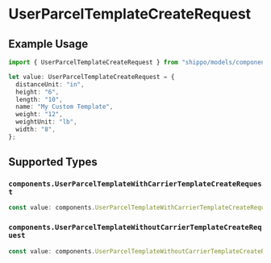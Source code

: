 # UserParcelTemplateCreateRequest

## Example Usage

```typescript
import { UserParcelTemplateCreateRequest } from "shippo/models/components";

let value: UserParcelTemplateCreateRequest = {
  distanceUnit: "in",
  height: "6",
  length: "10",
  name: "My Custom Template",
  weight: "12",
  weightUnit: "lb",
  width: "8",
};
```

## Supported Types

### `components.UserParcelTemplateWithCarrierTemplateCreateRequest`

```typescript
const value: components.UserParcelTemplateWithCarrierTemplateCreateRequest = /* values here */
```

### `components.UserParcelTemplateWithoutCarrierTemplateCreateRequest`

```typescript
const value: components.UserParcelTemplateWithoutCarrierTemplateCreateRequest = /* values here */
```

